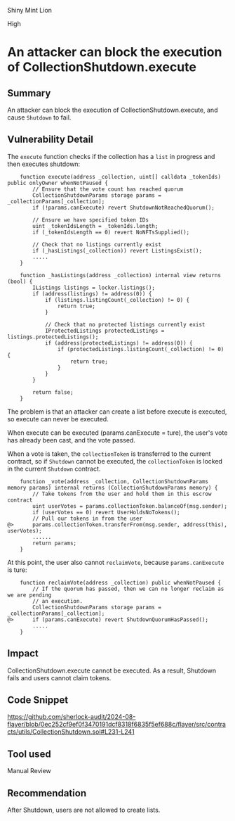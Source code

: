 Shiny Mint Lion

High

# An attacker can block the execution of CollectionShutdown.execute




## Summary
An attacker can block the execution of CollectionShutdown.execute, and cause `Shutdown` to fail.

## Vulnerability Detail
The `execute` function checks if the collection has a `list` in progress and then executes shutdown:

```solidity
    function execute(address _collection, uint[] calldata _tokenIds) public onlyOwner whenNotPaused {
        // Ensure that the vote count has reached quorum
        CollectionShutdownParams storage params = _collectionParams[_collection];
        if (!params.canExecute) revert ShutdownNotReachedQuorum();

        // Ensure we have specified token IDs
        uint _tokenIdsLength = _tokenIds.length;
        if (_tokenIdsLength == 0) revert NoNFTsSupplied();

        // Check that no listings currently exist
        if (_hasListings(_collection)) revert ListingsExist();
        .....
    }
    
    function _hasListings(address _collection) internal view returns (bool) {
        IListings listings = locker.listings();
        if (address(listings) != address(0)) {
            if (listings.listingCount(_collection) != 0) {
                return true;
            }

            // Check that no protected listings currently exist
            IProtectedListings protectedListings = listings.protectedListings();
            if (address(protectedListings) != address(0)) {
                if (protectedListings.listingCount(_collection) != 0) {
                    return true;
                }
            }
        }

        return false;
    }

```

The problem is that an attacker can create a list before execute is executed, so execute can never be executed.

When execute can be executed (params.canExecute = ture), the user's vote has already been cast, and the vote passed.

When a vote is taken, the `collectionToken` is transferred to the current contract, so if `Shutdown` cannot be executed, the `collectionToken` is locked in the current `Shutdown` contract.

```solidity
    function _vote(address _collection, CollectionShutdownParams memory params) internal returns (CollectionShutdownParams memory) {
        // Take tokens from the user and hold them in this escrow contract
        uint userVotes = params.collectionToken.balanceOf(msg.sender);
        if (userVotes == 0) revert UserHoldsNoTokens();
        // Pull our tokens in from the user
@>      params.collectionToken.transferFrom(msg.sender, address(this), userVotes);
        ......
        return params;
    }
```

At this point, the user also cannot `reclaimVote`, because `params.canExecute` is ture:

```solidity    
    function reclaimVote(address _collection) public whenNotPaused {
        // If the quorum has passed, then we can no longer reclaim as we are pending
        // an execution.
        CollectionShutdownParams storage params = _collectionParams[_collection];
@>      if (params.canExecute) revert ShutdownQuorumHasPassed();
        .....
    }
```

## Impact
CollectionShutdown.execute cannot be executed. As a result, Shutdown fails and users cannot claim tokens.

## Code Snippet
https://github.com/sherlock-audit/2024-08-flayer/blob/0ec252cf9ef0f3470191dcf8318f6835f5ef688c/flayer/src/contracts/utils/CollectionShutdown.sol#L231-L241

## Tool used
Manual Review

## Recommendation
After Shutdown, users are not allowed to create lists.
